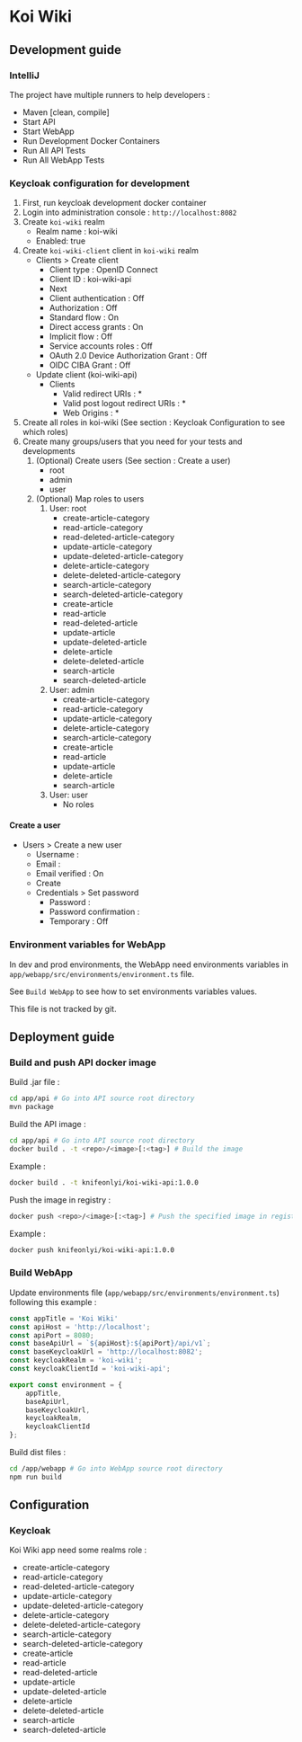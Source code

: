 # Koi Wiki

## Development guide

### IntelliJ

The project have multiple runners to help developers :

- Maven [clean, compile]
- Start API
- Start WebApp
- Run Development Docker Containers
- Run All API Tests
- Run All WebApp Tests

### Keycloak configuration for development

1. First, run keycloak development docker container
2. Login into administration console : `http://localhost:8082`
3. Create `koi-wiki` realm
    - Realm name : koi-wiki
    - Enabled: true
4. Create `koi-wiki-client` client in `koi-wiki` realm
    - Clients > Create client
        - Client type : OpenID Connect
        - Client ID : koi-wiki-api
        - Next
        - Client authentication : Off
        - Authorization : Off
        - Standard flow : On
        - Direct access grants : On
        - Implicit flow : Off
        - Service accounts roles : Off
        - OAuth 2.0 Device Authorization Grant : Off
        - OIDC CIBA Grant : Off
    - Update client (koi-wiki-api)
        - Clients
            - Valid redirect URIs : *
            - Valid post logout redirect URIs : *
            - Web Origins : *
5. Create all roles in koi-wiki (See section : Keycloak Configuration to see which roles)
6. Create many groups/users that you need for your tests and developments
    1. (Optional) Create users (See section : Create a user)
        - root
        - admin
        - user
    2. (Optional) Map roles to users
        1. User: root
            - create-article-category
            - read-article-category
            - read-deleted-article-category
            - update-article-category
            - update-deleted-article-category
            - delete-article-category
            - delete-deleted-article-category
            - search-article-category
            - search-deleted-article-category
            - create-article
            - read-article
            - read-deleted-article
            - update-article
            - update-deleted-article
            - delete-article
            - delete-deleted-article
            - search-article
            - search-deleted-article
        2. User: admin
            - create-article-category
            - read-article-category
            - update-article-category
            - delete-article-category
            - search-article-category
            - create-article
            - read-article
            - update-article
            - delete-article
            - search-article
        3. User: user
            - No roles

#### Create a user

- Users > Create a new user
    - Username : <username>
    - Email : <email>
    - Email verified : On
    - Create
    - Credentials > Set password
        - Password : <password>
        - Password confirmation : <password>
        - Temporary : Off

### Environment variables for WebApp

In dev and prod environments, the WebApp need environments variables in `app/webapp/src/environments/environment.ts`
file.

See `Build WebApp` to see how to set environments variables values.

This file is not tracked by git.

## Deployment guide

### Build and push API docker image

Build .jar file :

```bash
cd app/api # Go into API source root directory
mvn package
```

Build the API image :

```bash
cd app/api # Go into API source root directory
docker build . -t <repo>/<image>[:<tag>] # Build the image
```

Example :

```bash
docker build . -t knifeonlyi/koi-wiki-api:1.0.0
```

Push the image in registry :

```bash
docker push <repo>/<image>[:<tag>] # Push the specified image in registry
```

Example :

```bash
docker push knifeonlyi/koi-wiki-api:1.0.0
```

### Build WebApp

Update environments file (`app/webapp/src/environments/environment.ts`) following this example :

```js
const appTitle = 'Koi Wiki'
const apiHost = 'http://localhost';
const apiPort = 8080;
const baseApiUrl = `${apiHost}:${apiPort}/api/v1`;
const baseKeycloakUrl = 'http://localhost:8082';
const keycloakRealm = 'koi-wiki';
const keycloakClientId = 'koi-wiki-api';

export const environment = {
    appTitle,
    baseApiUrl,
    baseKeycloakUrl,
    keycloakRealm,
    keycloakClientId
};
```

Build dist files :

```bash
cd /app/webapp # Go into WebApp source root directory
npm run build
```

## Configuration

### Keycloak

Koi Wiki app need some realms role :

- create-article-category
- read-article-category
- read-deleted-article-category
- update-article-category
- update-deleted-article-category
- delete-article-category
- delete-deleted-article-category
- search-article-category
- search-deleted-article-category
- create-article
- read-article
- read-deleted-article
- update-article
- update-deleted-article
- delete-article
- delete-deleted-article
- search-article
- search-deleted-article